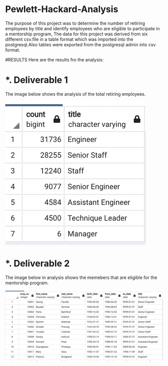 # Pewlett-Hackard-Analysis
The purpose of this project was to determine the number of retiring employees by title and identify employees who are eligible to participate in a mentorship program, The data for this project was derived from six different csv.file in a table format which was imported into the postgresql.Also tables were exported from the postgresql admin into csv format.

#RESULTS
Here are the results fro the analysis:

# *. Deliverable 1
The image below shows the analysis of the total retiring employees.

![image](https://github.com/Thaofeeqat/Pewlett-Hackard-Analysis/blob/main/Data/Retiring%20employee.png)


# *. Deliverable  2
The image below in analysis shows the memebers that are eligible for the mentorship program.

![image](https://github.com/Thaofeeqat/Pewlett-Hackard-Analysis/blob/main/Data/mentorship.png)
